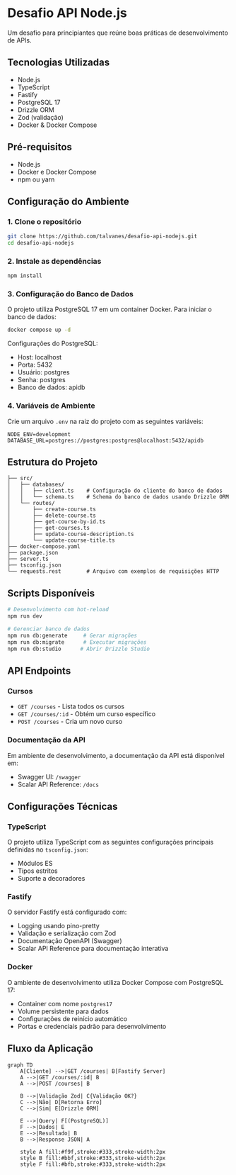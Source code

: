 # Desafio API Node.js

Um desafio para principiantes que reúne boas práticas de desenvolvimento de APIs.

## Tecnologias Utilizadas

- Node.js
- TypeScript
- Fastify
- PostgreSQL 17
- Drizzle ORM
- Zod (validação)
- Docker & Docker Compose

## Pré-requisitos

- Node.js
- Docker e Docker Compose
- npm ou yarn

## Configuração do Ambiente

### 1. Clone o repositório

```bash
git clone https://github.com/talvanes/desafio-api-nodejs.git
cd desafio-api-nodejs
```

### 2. Instale as dependências

```bash
npm install
```

### 3. Configuração do Banco de Dados

O projeto utiliza PostgreSQL 17 em um container Docker. Para iniciar o banco de dados:

```bash
docker compose up -d
```

Configurações do PostgreSQL:
- Host: localhost
- Porta: 5432
- Usuário: postgres
- Senha: postgres
- Banco de dados: apidb

### 4. Variáveis de Ambiente

Crie um arquivo `.env` na raiz do projeto com as seguintes variáveis:

```env
NODE_ENV=development
DATABASE_URL=postgres://postgres:postgres@localhost:5432/apidb
```

## Estrutura do Projeto

```
├── src/
│   ├── databases/
│   │   ├── client.ts    # Configuração do cliente do banco de dados
│   │   └── schema.ts    # Schema do banco de dados usando Drizzle ORM
│   └── routes/
│       ├── create-course.ts
│       ├── delete-course.ts
│       ├── get-course-by-id.ts
│       ├── get-courses.ts
│       ├── update-course-description.ts
│       └── update-course-title.ts
├── docker-compose.yaml
├── package.json
├── server.ts
├── tsconfig.json
└── requests.rest        # Arquivo com exemplos de requisições HTTP
```

## Scripts Disponíveis

```bash
# Desenvolvimento com hot-reload
npm run dev

# Gerenciar banco de dados
npm run db:generate     # Gerar migrações
npm run db:migrate      # Executar migrações
npm run db:studio      # Abrir Drizzle Studio
```

## API Endpoints

### Cursos

- `GET /courses` - Lista todos os cursos
- `GET /courses/:id` - Obtém um curso específico
- `POST /courses` - Cria um novo curso

### Documentação da API

Em ambiente de desenvolvimento, a documentação da API está disponível em:

- Swagger UI: `/swagger`
- Scalar API Reference: `/docs`

## Configurações Técnicas

### TypeScript

O projeto utiliza TypeScript com as seguintes configurações principais definidas no `tsconfig.json`:
- Módulos ES
- Tipos estritos
- Suporte a decoradores

### Fastify

O servidor Fastify está configurado com:
- Logging usando pino-pretty
- Validação e serialização com Zod
- Documentação OpenAPI (Swagger)
- Scalar API Reference para documentação interativa

### Docker

O ambiente de desenvolvimento utiliza Docker Compose com PostgreSQL 17:
- Container com nome `postgres17`
- Volume persistente para dados
- Configurações de reinício automático
- Portas e credenciais padrão para desenvolvimento

## Fluxo da Aplicação

```mermaid
graph TD
    A[Cliente] -->|GET /courses| B[Fastify Server]
    A -->|GET /courses/:id| B
    A -->|POST /courses| B
    
    B -->|Validação Zod| C{Validação OK?}
    C -->|Não| D[Retorna Erro]
    C -->|Sim| E[Drizzle ORM]
    
    E -->|Query| F[(PostgreSQL)]
    F -->|Dados| E
    E -->|Resultado| B
    B -->|Response JSON| A

    style A fill:#f9f,stroke:#333,stroke-width:2px
    style B fill:#bbf,stroke:#333,stroke-width:2px
    style F fill:#bfb,stroke:#333,stroke-width:2px
